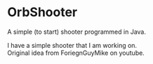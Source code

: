 # OrbShooter
A simple (to start) shooter programmed in Java.

I have a simple shooter that I am working on.  
Original idea from ForiegnGuyMike on youtube.
